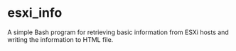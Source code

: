 # esxi_info
A simple Bash program for retrieving basic information from ESXi hosts and writing the information to HTML file.
